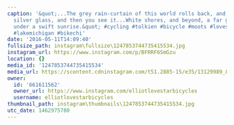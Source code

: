 ```yaml
---
caption: '&quot;...The grey rain-curtain of this world rolls back, and all turns to
  silver glass, and then you see it...White shores, and beyond, a far green country
  under a swift sunrise.&quot; #cycling #tolkien #bicycle #moots #lovestarfactoryteam
  #lakemichigan #bikechi'
date: '2016-05-11T14:09:40'
fullsize_path: instagram\fullsize\1247853744735415534.jpg
instagram_url: https://www.instagram.com/p/BFRRF6SmGzu
location: {}
media_id: '1247853744735415534'
media_url: https://scontent.cdninstagram.com/t51.2885-15/e35/13129989_883645491781012_1422814380_n.jpg?ig_cache_key=MTI0Nzg1Mzc0NDczNTQxNTUzNA%3D%3D.2
owner:
  id: '661611562'
  owner_url: https://www.instagram.com/elliotlovestarbicycles
  username: elliotlovestarbicycles
thumbnail_path: instagram\thumbnails\1247853744735415534.jpg
utc_date: 1462975780
---
```

